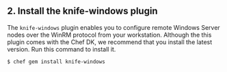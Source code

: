 ## 2. Install the knife-windows plugin

The `knife-windows` plugin enables you to configure remote Windows Server nodes over the WinRM protocol from your workstation. Although the this plugin comes with the Chef DK, we recommend that you install the latest version. Run this command to install it.

```bash
$ chef gem install knife-windows
```
